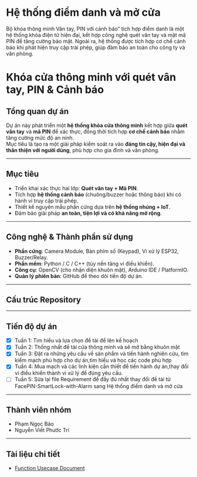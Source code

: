 # Hệ thống điểm danh và mở cửa
Bộ khóa thông minh Vân tay, PIN với cảnh báo” tích hợp điểm danh là một hệ thống khóa điện tử hiện đại, kết hợp công nghệ quét vân tay và mật mã PIN để tăng cường bảo mật. Ngoài ra, hệ thống được tích hợp cơ chế cảnh báo khi phát hiện truy cập trái phép, giúp đảm bảo an toàn cho công ty và văn phòng. 
# Khóa cửa thông minh với quét vân tay, PIN & Cảnh báo

## Tổng quan dự án
Dự án này phát triển một **hệ thống khóa cửa thông minh** kết hợp giữa **quét vân tay** và **mã PIN** để xác thực, đồng thời tích hợp **cơ chế cảnh báo** nhằm tăng cường mức độ an ninh.  
Mục tiêu là tạo ra một giải pháp kiểm soát ra vào **đáng tin cậy, hiện đại và thân thiện với người dùng**, phù hợp cho gia đình và văn phòng.

---

## Mục tiêu
- Triển khai xác thực hai lớp: **Quét vân tay + Mã PIN**.  
- Tích hợp **hệ thống cảnh báo** (chuông/buzzer hoặc thông báo) khi có hành vi truy cập trái phép.  
- Thiết kế nguyên mẫu phần cứng dựa trên **hệ thống nhúng + IoT**.  
- Đảm bảo giải pháp **an toàn, tiện lợi và có khả năng mở rộng**.  

---

## Công nghệ & Thành phần sử dụng
- **Phần cứng**: Camera Module, Bàn phím số (Keypad), Vi xử lý ESP32, Buzzer/Relay.  
- **Phần mềm**: Python / C / C++ (tùy nền tảng vi điều khiển).  
- **Công cụ**: OpenCV (cho nhận diện khuôn mặt), Arduino IDE / PlatformIO.  
- **Quản lý phiên bản**: GitHub để theo dõi tiến độ dự án.  

---

## Cấu trúc Repository

---

## Tiến độ dự án
- [x] Tuần 1: Tìm hiểu và lựa chọn đề tài để lên kế hoạch 
- [x] Tuần 2: Thống nhất đề tài cửa thông minh và sẽ mở bằng khuôn mặt 
- [x] Tuần 3: Đặt ra những yêu cầu về sản phẩm và tiến hành nghiên cứu, tìm kiếm mạch phù hợp cho dự án,tìm hiểu và học các code phù hợp
- [x] Tuần 4: Mua mạch và các linh kiện cần thiết để tiến hành dự án,thay đổi vi điều khiển thành vi xử lý để đúng yêu cầu.
- [ ] Tuần 5: Sửa lại file Requirement để đầy đủ nhất thay đổi đề tài từ FacePIN-SmartLock-with-Alarm sang Hệ thống điểm danh và mở cửa

---

## Thành viên nhóm
- Phạm Ngọc Bảo
- Nguyễn Viết Phước Trí 

---

## Tài liệu chi tiết
- [Function Usecase Document](./Function_Usecase.pdf)




